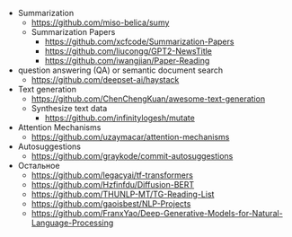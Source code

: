 - Summarization
	- https://github.com/miso-belica/sumy
	- Summarization Papers
		- https://github.com/xcfcode/Summarization-Papers
		- https://github.com/liucongg/GPT2-NewsTitle
		- https://github.com/iwangjian/Paper-Reading
- question answering (QA) or semantic document search
	- https://github.com/deepset-ai/haystack
- Text generation
	- https://github.com/ChenChengKuan/awesome-text-generation
	- Synthesize text data
		- https://github.com/infinitylogesh/mutate
- Attention Mechanisms
	- https://github.com/uzaymacar/attention-mechanisms
- Autosuggestions
	- https://github.com/graykode/commit-autosuggestions
- Остальное
	- https://github.com/legacyai/tf-transformers
	- https://github.com/Hzfinfdu/Diffusion-BERT
	- https://github.com/THUNLP-MT/TG-Reading-List
	- https://github.com/gaoisbest/NLP-Projects
	- https://github.com/FranxYao/Deep-Generative-Models-for-Natural-Language-Processing